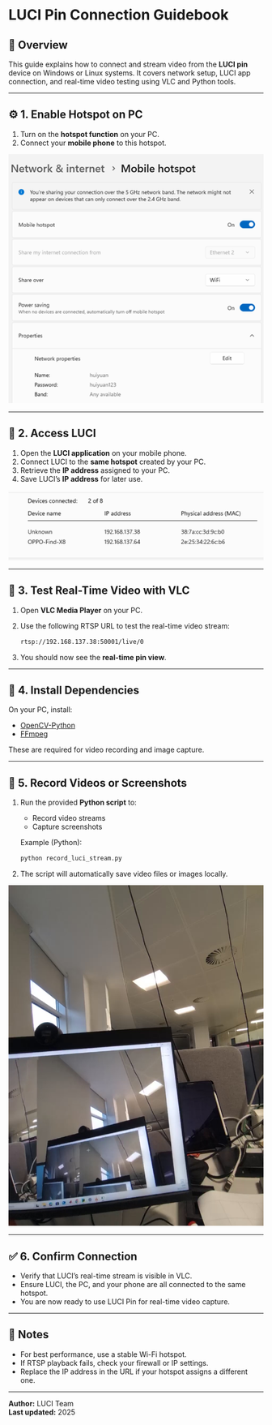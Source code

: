 # LUCI Pin Connection Guidebook

## 📡 Overview
This guide explains how to connect and stream video from the **LUCI pin** device on Windows or Linux systems.
It covers network setup, LUCI app connection, and real-time video testing using VLC and Python tools.

---

## ⚙️ 1. Enable Hotspot on PC
1. Turn on the **hotspot function** on your PC.
2. Connect your **mobile phone** to this hotspot.

![Hotspot Diagram](images/hotspot_setup.png)

---

## 📲 2. Access LUCI
1. Open the **LUCI application** on your mobile phone.
2. Connect LUCI to the **same hotspot** created by your PC.
3. Retrieve the **IP address** assigned to your PC.
4. Save LUCI’s **IP address** for later use.

![LUCI App Connection](images/LUCI_internet.png)

---

## 🎥 3. Test Real-Time Video with VLC
1. Open **VLC Media Player** on your PC.
2. Use the following RTSP URL to test the real-time video stream:

   ```bash
   rtsp://192.168.137.38:50001/live/0
   ```

3. You should now see the **real-time pin view**.


---

## 🧬 4. Install Dependencies
On your PC, install:
- [OpenCV-Python](https://pypi.org/project/opencv-python/)
- [FFmpeg](https://ffmpeg.org/)

These are required for video recording and image capture.

---

## 💾 5. Record Videos or Screenshots
1. Run the provided **Python script** to:
   - Record video streams
   - Capture screenshots

   Example (Python):
   ```bash
   python record_luci_stream.py
   ```

2. The script will automatically save video files or images locally.

![Python Recording Script](images/capture.jpg)

---

## ✅ 6. Confirm Connection
- Verify that LUCI’s real-time stream is visible in VLC.
- Ensure LUCI, the PC, and your phone are all connected to the same hotspot.
- You are now ready to use LUCI Pin for real-time video capture.


---

## 🧠 Notes
- For best performance, use a stable Wi-Fi hotspot.
- If RTSP playback fails, check your firewall or IP settings.
- Replace the IP address in the URL if your hotspot assigns a different one.

---

**Author:** LUCI Team  
**Last updated:** 2025
